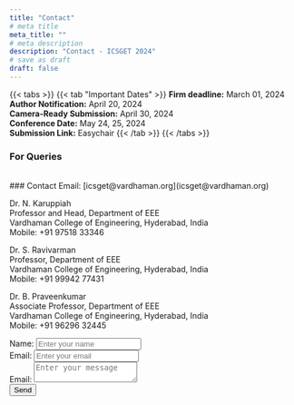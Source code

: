 ```yaml
---
title: "Contact"
# meta title
meta_title: ""
# meta description
description: "Contact - ICSGET 2024"
# save as draft
draft: false
---
```

{{< tabs >}}
{{< tab "Important Dates" >}}
**Firm deadline:** March 01, 2024<br>
**Author Notification:** April 20, 2024<br>
**Camera-Ready Submission:** April 30, 2024<br>
**Conference Date:** May 24, 25, 2024<br>
**Submission Link:** Easychair
{{< /tab >}}
{{< /tabs >}}

### For Queries
<br>
### Contact Email: [icsget@vardhaman.org](icsget@vardhaman.org)

Dr. N. Karuppiah<br>
Professor and Head, Department of EEE<br>
Vardhaman College of Engineering, Hyderabad, India<br>
Mobile: +91 97518 33346<br>

Dr. S. Ravivarman<br>
Professor, Department of EEE<br>
Vardhaman College of Engineering, Hyderabad, India<br>
Mobile: +91 99942 77431<br>

Dr. B. Praveenkumar<br>
Associate Professor, Department of EEE<br>
Vardhaman College of Engineering, Hyderabad, India<br>
Mobile: +91 96296 32445<br>

<p style=”border: 2px solid orange;”>
  <form action="https://airform.io/icsget@vardhaman.org" method="post">
    <label for="fname">Name:</label>
    <input type="text" name="name" placeholder="Enter your name"><br>
    <label for="email">Email:</label>
    <input type="text" name="email" placeholder="Enter your email"><br>
    <label for="message">Email:</label>
    <textarea name="message" placeholder="Enter your message"></textarea><br>
    <button>Send</button>
  </form>
</p>